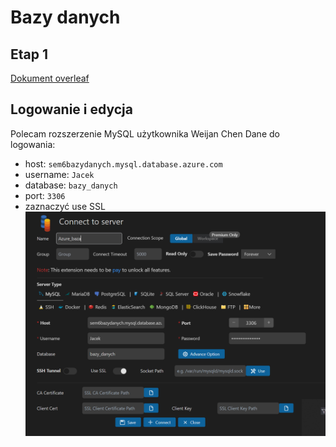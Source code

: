# Bazy danych
## Etap 1
[Dokument overleaf]([https://www.google.com](https://www.overleaf.com/8667329364pysssrtbnwpq))
## Logowanie i edycja
Polecam rozszerzenie MySQL użytkownika Weijan Chen
Dane do logowania:
* host: ```sem6bazydanych.mysql.database.azure.com```
* username: ```Jacek```
* database: ```bazy_danych```
* port: ```3306```
* zaznaczyć use SSL
![Panel logowania](https://github.com/Wiaz24/Bazy_danych/blob/main/logowanie.png)
